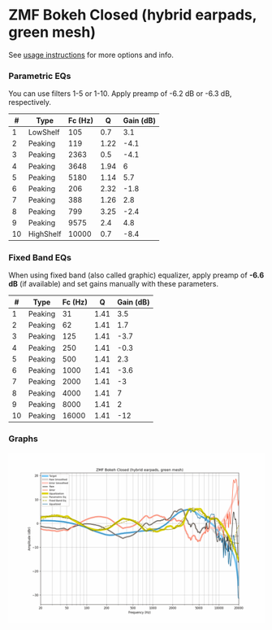 # ZMF Bokeh Closed (hybrid earpads, green mesh)
See [usage instructions](https://github.com/jaakkopasanen/AutoEq#usage) for more options and info.

### Parametric EQs
You can use filters 1-5 or 1-10. Apply preamp of -6.2 dB or -6.3 dB, respectively.

|   # | Type      |   Fc (Hz) |    Q |   Gain (dB) |
|-----|-----------|-----------|------|-------------|
|   1 | LowShelf  |       105 | 0.7  |         3.1 |
|   2 | Peaking   |       119 | 1.22 |        -4.1 |
|   3 | Peaking   |      2363 | 0.5  |        -4.1 |
|   4 | Peaking   |      3648 | 1.94 |         6   |
|   5 | Peaking   |      5180 | 1.14 |         5.7 |
|   6 | Peaking   |       206 | 2.32 |        -1.8 |
|   7 | Peaking   |       388 | 1.26 |         2.8 |
|   8 | Peaking   |       799 | 3.25 |        -2.4 |
|   9 | Peaking   |      9575 | 2.4  |         4.8 |
|  10 | HighShelf |     10000 | 0.7  |        -8.4 |

### Fixed Band EQs
When using fixed band (also called graphic) equalizer, apply preamp of **-6.6 dB** (if available) and set gains manually with these parameters.

|   # | Type    |   Fc (Hz) |    Q |   Gain (dB) |
|-----|---------|-----------|------|-------------|
|   1 | Peaking |        31 | 1.41 |         3.5 |
|   2 | Peaking |        62 | 1.41 |         1.7 |
|   3 | Peaking |       125 | 1.41 |        -3.7 |
|   4 | Peaking |       250 | 1.41 |        -0.3 |
|   5 | Peaking |       500 | 1.41 |         2.3 |
|   6 | Peaking |      1000 | 1.41 |        -3.6 |
|   7 | Peaking |      2000 | 1.41 |        -3   |
|   8 | Peaking |      4000 | 1.41 |         7   |
|   9 | Peaking |      8000 | 1.41 |         2   |
|  10 | Peaking |     16000 | 1.41 |       -12   |

### Graphs
![](./ZMF%20Bokeh%20Closed%20(hybrid%20earpads,%20green%20mesh).png)
